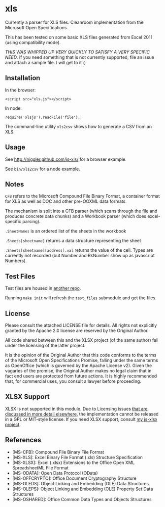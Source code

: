 # xls

Currently a parser for XLS files.  Cleanroom implementation from the Microsoft Open Specifications.

This has been tested on some basic XLS files generated from Excel 2011 (using compatibility mode).

*THIS WAS WHIPPED UP VERY QUICKLY TO SATISFY A VERY SPECIFIC NEED*.  If you need something that is not currently supported, file an issue and attach a sample file.  I will get to it :)

## Installation

In the browser:

    <script src="xls.js"></script>

In node:

    require('xlsjs').readFile('file');

The command-line utility `xls2csv` shows how to generate a CSV from an XLS.

## Usage

See http://niggler.github.com/js-xls/ for a browser example.

See `bin/xls2csv` for a node example.

## Notes

`CFB` refers to the Microsoft Compound File Binary Format, a container format for XLS as well as DOC and other pre-OOXML data formats.

The mechanism is split into a CFB parser (which scans through the file and produces concrete data chunks) and a Workbook parser (which does excel-specific parsing).

`.SheetNames` is an ordered list of the sheets in the workbook
 
`.Sheets[sheetname]` returns a data structure representing the sheet

`.Sheets[sheetname][address].val` returns the value of the cell.  Types are currently not recorded (but Number and RkNumber show up as javascript Numbers).

## Test Files

Test files are housed in [another repo](https://github.com/Niggler/test_files).

Running `make init` will refresh the `test_files` submodule and get the files.

## License

Please consult the attached LICENSE file for details.  All rights not explicitly granted by the Apache 2.0 license are reserved by the Original Author.

All code shared between this and the XLSX project (of the same author) fall 
under the licensing of the latter project.

It is the opinion of the Original Author that this code conforms to the terms of the Microsoft Open Specifications Promise, falling under the same terms as OpenOffice (which is governed by the Apache License v2).  Given the vagaries of the promise, the Original Author makes no legal claim that in fact end users are protected from future actions.  It is highly recommended that, for commercial uses, you consult a lawyer before proceeding.

## XLSX Support

XLSX is not supported in this module.  Due to Licensing issues [that are discussed in more detail elsewhere](https://github.com/Niggler/js-xls/issues/1#issuecomment-13852286), the implementation cannot be released in a GPL or MIT-style license.  If you need XLSX support, consult [my js-xlsx project](https://github.com/Niggler/js-xlsx).

## References

 - [MS-CFB]: Compound File Binary File Format
 - [MS-XLS]: Excel Binary File Format (.xls) Structure Specification
 - [MS-XLSX]: Excel (.xlsx) Extensions to the Office Open XML SpreadsheetML File Format
 - [MS-ODATA]: Open Data Protocol (OData)
 - [MS-OFFCRYPTO]: Office Document Cryptography Structure
 - [MS-OLEDS]: Object Linking and Embedding (OLE) Data Structures
 - [MS-OLEPS]: Object Linking and Embedding (OLE) Property Set Data Structures
 - [MS-OSHARED]: Office Common Data Types and Objects Structures


